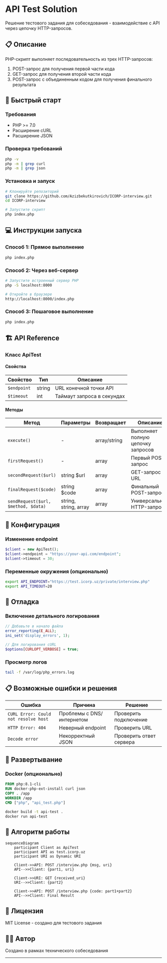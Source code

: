 # API Test Solution

Решение тестового задания для собеседования - взаимодействие с API через цепочку HTTP-запросов.

## 📋 Описание

PHP-скрипт выполняет последовательность из трех HTTP-запросов:
1. POST-запрос для получения первой части кода
2. GET-запрос для получения второй части кода
3. POST-запрос с объединенным кодом для получения финального результата

## 🚀 Быстрый старт

### Требования
- PHP >= 7.0
- Расширение cURL
- Расширение JSON

### Проверка требований
```bash
php -v
php -m | grep curl
php -m | grep json
```

### Установка и запуск
```bash
# Клонируйте репозиторий
git clone https://github.com/Azizbekutkirovich/ICORP-interview.git
cd ICORP-interview

# Запустите скрипт
php index.php
```

## 💻 Инструкции запуска

### Способ 1: Прямое выполнение
```bash
php index.php
```

### Способ 2: Через веб-сервер
```bash
# Запустите встроенный сервер PHP
php -S localhost:8000

# Откройте в браузере
http://localhost:8000/index.php
```

### Способ 3: Пошаговое выполнение
```bash
php index.php
```

## 🏗️ API Reference

### Класс ApiTest

#### Свойства
| Свойство | Тип | Описание |
|----------|-----|----------|
| `$endpoint` | string | URL конечной точки API |
| `$timeout` | int | Таймаут запроса в секундах |

#### Методы
| Метод | Параметры | Возвращает | Описание |
|-------|-----------|------------|----------|
| `execute()` | - | array/string | Выполняет полную цепочку запросов |
| `firstRequest()` | - | array | Первый POST-запрос |
| `secondRequest($url)` | string $url | array | GET-запрос по URL |
| `finalRequest($code)` | string $code | array | Финальный POST-запрос |
| `sendRequest($url, $method, $data)` | string, string, array | array | Универсальный HTTP-запрос |

## 🔧 Конфигурация

### Изменение endpoint
```php
$client = new ApiTest();
$client->endpoint = "https://your-api.com/endpoint";
$client->timeout = 30;
```

### Переменные окружения (опционально)
```bash
export API_ENDPOINT="https://test.icorp.uz/private/interview.php"
export API_TIMEOUT=20
```

## 🐛 Отладка

### Включение детального логирования
```php
// Добавьте в начало файла
error_reporting(E_ALL);
ini_set('display_errors', 1);

// Для логирования cURL
$options[CURLOPT_VERBOSE] = true;
```

### Просмотр логов
```bash
tail -f /var/log/php_errors.log
```

## 📋 Возможные ошибки и решения

| Ошибка | Причина | Решение |
|--------|---------|---------|
| `CURL Error: Could not resolve host` | Проблемы с DNS/интернетом | Проверить подключение |
| `HTTP Error: 404` | Неверный endpoint | Проверить URL |
| `Decode error` | Некорректный JSON | Проверить ответ сервера |

## 🚀 Развертывание

### Docker (опционально)
```dockerfile
FROM php:8.1-cli
RUN docker-php-ext-install curl json
COPY . /app
WORKDIR /app
CMD ["php", "api_test.php"]
```

```bash
docker build -t api-test .
docker run api-test
```

## 📝 Алгоритм работы

```mermaid
sequenceDiagram
    participant Client as ApiTest
    participant API as test.icorp.uz
    participant URI as Dynamic URI
    
    Client->>API: POST /interview.php {msg, uri}
    API-->>Client: {part1, uri}
    
    Client->>URI: GET {received_uri}
    URI-->>Client: {part2}
    
    Client->>API: POST /interview.php {code: part1+part2}
    API-->>Client: Final Result
```

## 📄 Лицензия

MIT License - создано для тестового задания

## 👨‍💻 Автор

Создано в рамках технического собеседования

---